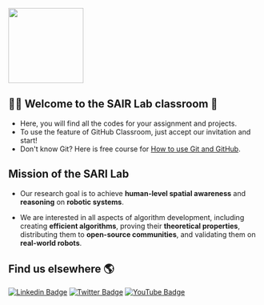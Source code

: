 [<img src="https://user-images.githubusercontent.com/8695500/217999642-bf4d3612-ebf7-4fb0-b93f-9643cbb8addb.png" height="150"/>](https://sairlab.org)

## 🙋‍♀️ Welcome to the SAIR Lab classroom 🙌

- Here, you will find all the codes for your assignment and projects.
- To use the feature of GitHub Classroom, just accept our invitation and start!
- Don't know Git? Here is free course for [How to use Git and GitHub](https://www.udacity.com/course/version-control-with-git--ud123).


## Mission of the SARI Lab

- Our research goal is to achieve **human-level spatial awareness** and **reasoning** on **robotic systems**.

- We are interested in all aspects of algorithm development, including creating **efficient algorithms**,
proving their **theoretical properties**, distributing them to **open-source communities**, and validating
them on **real-world robots**.


## Find us elsewhere 🌎

[![Linkedin Badge](https://img.shields.io/badge/-LinkedIn-blue?style=flat&logo=Linkedin&logoColor=white&link=https://www.linkedin.com/company/sairlab)](https://www.linkedin.com/company/sairlab)
[![Twitter Badge](https://img.shields.io/badge/-Twitter-1ca0f1?style=flat&labelColor=1ca0f1&logo=twitter&logoColor=white&link=https://twitter.com/sairlab_org/)](https://twitter.com/sairlab_org/)
[![YouTube Badge](https://img.shields.io/badge/-YouTube-1ca0f1?style=flat&labelColor=1ca0f1&logo=youtube&logoColor=white&link=https://www.youtube.com/@sairlab/videos)](https://www.youtube.com/@sairlab/videos)
